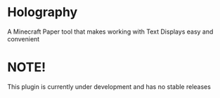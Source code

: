 # Holography
A Minecraft Paper tool that makes working with Text Displays easy and convenient

# NOTE!
This plugin is currently under development and has no stable releases
